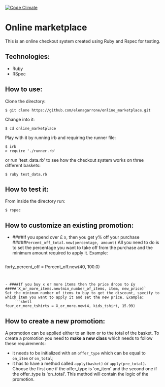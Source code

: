 [![Code Climate](https://codeclimate.com/github/elenagarrone/online_marketplace/badges/gpa.svg)](https://codeclimate.com/github/elenagarrone/online_marketplace)

Online marketplace
==================
This is an online checkout system created using Ruby and Rspec for testing.

Technologies:
------------
- Ruby
- RSpec

How to use:
----------
Clone the directory:
```shell
$ git clone https://github.com/elenagarrone/online_marketplace.git
```
Change into it:
```shell
$ cd online_marketplace
```
Play with it by running irb and requiring the runner file:
```shell
$ irb
> require './runner.rb'
```
or run 'test_data.rb' to see how the checkout system works on three different baskets:
```shell
$ ruby test_data.rb
```

How to test it:
--------------
From inside the directory run:
```shell
$ rspec
```

How to customize an existing promotion:
---------------------------------------
- ####If you spend over £ x, then you get y% off your purchase
#####`Percent_off_total.new(percentage, amount)`
All you need to do is to set the percentage you want to take off from the purchase and the minimum amount required to apply it. Example:
    ```shell
forty_percent_off = Percent_off.new(40, 100.0)
```


- ####If you buy x or more items then the price drops to £y
#####`X_or_more_items.new(min_number_of_items, item, new_price)`
Set the minimum number of items to buy to get the discount, specify to which item you want to apply it and set the new price. Example:
    ```shell
four_or_more_tshirts = X_or_more.new(4, kids_tshirt, 15.99)
```

How to create a new promotion:
------------------------------
A promotion can be applied either to an item or to the total of the basket.
To create a promotion you need to <strong>make a new class</strong> which needs to follow these requirements:
- it needs to be initialized with an `offer_type` which can be equal to `on_item` or `on_total`;
- it has to have a method called `apply(basket)` or `apply(pre_total)`. Choose the first one if the offer_type is 'on_item' and the second one if the offer_type is 'on_total'.
This method will contain the logic of the promotion.
